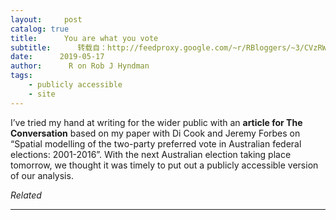 ```yaml
---
layout:     post
catalog: true
title:      You are what you vote
subtitle:      转载自：http://feedproxy.google.com/~r/RBloggers/~3/CVzRWOANB9U/
date:      2019-05-17
author:      R on Rob J Hyndman
tags:
    - publicly accessible
    - site
---
```






I’ve tried my hand at writing for the wider public with an **article for The Conversation** based on my paper with Di Cook and Jeremy Forbes on “Spatial modelling of the two-party preferred vote in Australian federal elections: 2001-2016”. With the next Australian election taking place tomorrow, we thought it was timely to put out a publicly accessible version of our analysis.


*Related*








---
